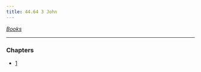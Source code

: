 ```yaml
---
title: 44.64 3 John
---
```

  
*[Books](../_index.md)*  
  
---  
  
### Chapters  
- [1](./3%20John%201.md)  
